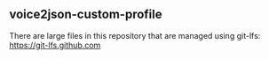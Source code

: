 ## voice2json-custom-profile

There are large files in this repository that are managed using git-lfs: https://git-lfs.github.com


